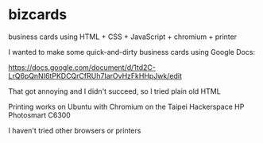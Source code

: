 bizcards
========

business cards using HTML + CSS + JavaScript + chromium + printer

I wanted to make some quick-and-dirty business cards using Google Docs:

https://docs.google.com/document/d/1td2C-LrQ6pQnNI6tPKDCQrCfRUh7IarOvHzFkHHpJwk/edit

That got annoying and I didn't succeed, so I tried plain old HTML

Printing works on Ubuntu with Chromium on the Taipei Hackerspace HP Photosmart C6300

I haven't tried other browsers or printers

